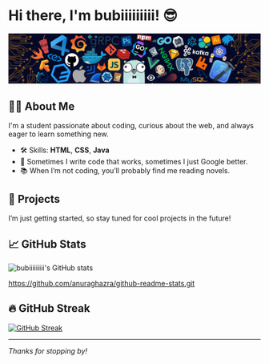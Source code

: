 # Hi there, I'm bubiiiiiiiii! 😎

![Profile Banner](banner.jpg)

## 👨‍🎓 About Me
I'm a student passionate about coding, curious about the web, and always eager to learn something new.

- 🛠️ Skills: **HTML**, **CSS**, **Java**
- 💬 Sometimes I write code that works, sometimes I just Google better.
- 📚 When I’m not coding, you’ll probably find me reading novels.

## 🚀 Projects
I’m just getting started, so stay tuned for cool projects in the future!

## 📈 GitHub Stats

![bubiiiiiiiii's GitHub stats](https://github-readme-stats.vercel.app/api?username=bubiiiiiiiii&show_icons=true&theme=tokyonight)

https://github.com/anuraghazra/github-readme-stats.git

## 🔥 GitHub Streak

[![GitHub Streak](https://streak-stats.demolab.com?user=bubiiiiiiiii&theme=tokyonight&hide_border=true)](https://git.io/streak-stats)

---

*Thanks for stopping by!*
